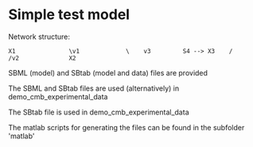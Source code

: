 Simple test model
=================

Network structure:

`
  X1              
   \v1            
    \    v3        
      S4 --> X3   
    /              
   /v2             
 X2
`

SBML (model) and SBtab (model and data) files are provided

The SBML and SBtab files are used (alternatively) in demo_cmb_experimental_data

The SBtab file is used in demo_cmb_experimental_data

The matlab scripts for generating the files can be found in the subfolder 'matlab'
